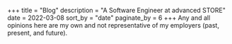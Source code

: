 +++
title = "Blog"
description = "A Software Engineer at advanced STORE"
date = 2022-03-08
sort_by = "date"
paginate_by = 6
+++
Any and all opinions here are my own and not representative of my employers (past, present, and future).
